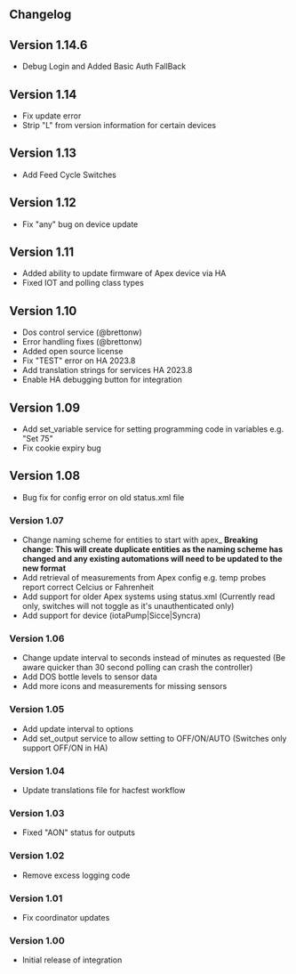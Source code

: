 ## **Changelog**

## Version 1.14.6
 - Debug Login and Added Basic Auth FallBack

## Version 1.14
- Fix update error
- Strip "L" from version information for certain devices
## Version 1.13
- Add Feed Cycle Switches
## Version 1.12
- Fix "any" bug on device update
## Version 1.11
- Added ability to update firmware of Apex device via HA
- Fixed IOT and polling class types

## Version 1.10
- Dos control service (@brettonw)
- Error handling fixes (@brettonw)
- Added open source license
- Fix "TEST" error on HA 2023.8
- Add translation strings for services HA 2023.8
- Enable HA debugging button for integration

## Version 1.09

- Add set_variable service for setting programming code in variables e.g. "Set 75" 
- Fix cookie expiry bug

## Version 1.08

- Bug fix for config error on old status.xml file

### Version 1.07

- Change naming scheme for entities to start with apex\_ **Breaking change: This will create duplicate entities as the naming scheme has changed and any existing automations will need to be updated to the new format**
- Add retrieval of measurements from Apex config e.g. temp probes report correct Celcius or Fahrenheit
- Add support for older Apex systems using status.xml (Currently read only, switches will not toggle as it's unauthenticated only)
- Add support for device (iotaPump|Sicce|Syncra)

### Version 1.06

- Change update interval to seconds instead of minutes as requested (Be aware quicker than 30 second polling can crash the controller)
- Add DOS bottle levels to sensor data
- Add more icons and measurements for missing sensors

### Version 1.05

- Add update interval to options
- Add set_output service to allow setting to OFF/ON/AUTO (Switches only support OFF/ON in HA)

### Version 1.04

- Update translations file for hacfest workflow

### Version 1.03

- Fixed "AON" status for outputs

### Version 1.02

- Remove excess logging code

### Version 1.01

- Fix coordinator updates

### Version 1.00

- Initial release of integration
